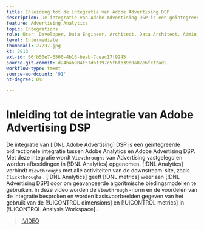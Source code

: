 ```yaml
---
title: Inleiding tot de integratie van Adobe Advertising DSP
description: De integratie van Adobe Advertising DSP is een geïntegreerde bidirectionele integratie tussen Adobe Analytics en Adobe Advertising DSP.
feature: Advertising Analytics
topic: Integrations
role: User, Developer, Data Engineer, Architect, Data Architect, Admin, Leader
level: Intermediate
thumbnail: 27237.jpg
kt: 2913
exl-id: 66fb50e7-6500-4b16-beab-7ceac17f9245
source-git-commit: d24bab984f57dbf197c5f6fb39d0a82e6fcf2ad2
workflow-type: tm+mt
source-wordcount: '91'
ht-degree: 0%

---
```


# Inleiding tot de integratie van Adobe Advertising DSP

De integratie van [!DNL Adobe Advertising] DSP is een geïntegreerde bidirectionele integratie tussen Adobe Analytics en Adobe Advertising DSP. Met deze integratie wordt `Viewthroughs` van Advertising vastgelegd en worden afbeeldingen in [!DNL Analytics] opgenomen. [!DNL Analytics] verbindt `Viewthroughs` met alle activiteiten van de downstream-site, zoals `Clickthroughs` . [!DNL Analytics] geeft [!DNL metrics] weer aan [!DNL Advertising DSP] door om geavanceerde algoritmische biedingsmodellen te gebruiken. In deze video worden de `Viewthrough` -norm en de voordelen van de integratie besproken en worden basisvoorbeelden gegeven van het gebruik van de [!UICONTROL dimensions] en [!UICONTROL metrics] in [!UICONTROL Analysis Workspace] .

>[!VIDEO](https://video.tv.adobe.com/v/27237/?quality=12&learn=on)
